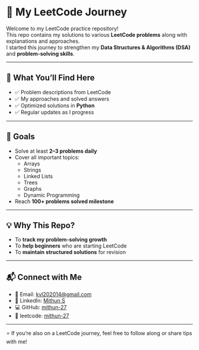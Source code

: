 # 🚀 My LeetCode Journey

Welcome to my LeetCode practice repository!  
This repo contains my solutions to various **LeetCode problems** along with explanations and approaches.  
I started this journey to strengthen my **Data Structures & Algorithms (DSA)** and **problem-solving skills**.

---

## 📌 What You’ll Find Here
- ✅ Problem descriptions from LeetCode  
- ✅ My approaches and solved answers  
- ✅ Optimized solutions in **Python**  
- ✅ Regular updates as I progress  

---
## 🎯 Goals
- Solve at least **2–3 problems daily**  
- Cover all important topics:  
  - Arrays  
  - Strings  
  - Linked Lists  
  - Trees  
  - Graphs  
  - Dynamic Programming  
- Reach **100+ problems solved milestone**  

---

## 💡 Why This Repo?
- To **track my problem-solving growth**  
- To **help beginners** who are starting LeetCode  
- To **maintain structured solutions** for revision  

---

## 📬 Connect with Me
- 📧 Email: kvl202014@gmail.com  
- 🔗 LinkedIn: [Mithun S](https://www.linkedin.com/in/mithun-s-732939280)  
- 💻 GitHub: [mithun-27](https://github.com/mithun-27)
- 📖 leetcode: [mithun-27](https://leetcode.com/u/mithun_27/) 
---

⭐ If you’re also on a LeetCode journey, feel free to follow along or share tips with me!  
